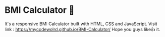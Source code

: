 # BMI Calculator 🧮
It's a responsive BMI Calculator built with HTML, CSS and JavaScript. 
Visit link : https://mycodewolrd.github.io/BMI-Calculator/
Hope you guys like👍 it.
